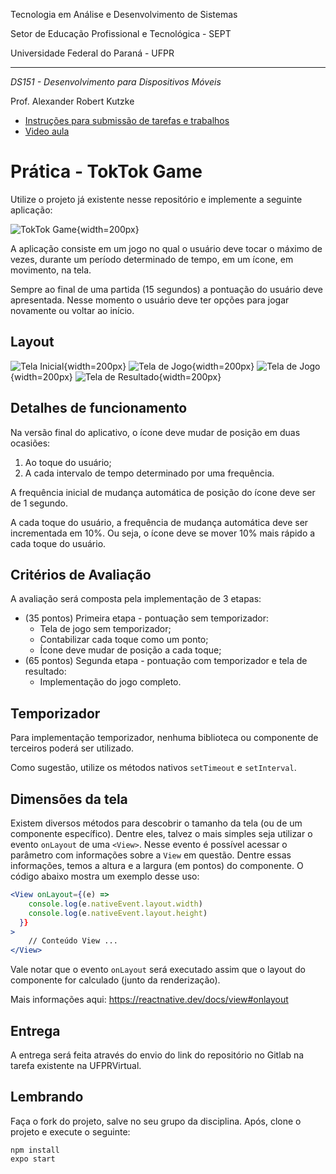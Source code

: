 Tecnologia em Análise e Desenvolvimento de Sistemas

Setor de Educação Profissional e Tecnológica - SEPT

Universidade Federal do Paraná - UFPR

---

*DS151 - Desenvolvimento para Dispositivos Móveis*

Prof. Alexander Robert Kutzke

* [Instruções para submissão de tarefas e trabalhos](https://gitlab.tadsufpr.net.br/ds122-alexkutzke/material/blob/master/instrucoes_submissao_tarefas_e_trabalhos.md)
* [Video aula](https://www.youtube.com/watch?v=d6ZTnQNhoCo)

# Prática - TokTok Game

Utilize o projeto já existente nesse repositório e implemente a seguinte aplicação:

![TokTok Game](images/game.gif){width=200px} 

A aplicação consiste em um jogo no qual o usuário deve tocar o máximo de vezes, durante um período determinado de tempo, em um ícone, em movimento, na tela. 

Sempre ao final de uma partida (15 segundos) a pontuação do usuário deve apresentada. Nesse momento o usuário deve ter opções para jogar novamente ou voltar ao início. 

## Layout

![Tela Inicial](images/home1.png){width=200px} 
![Tela de Jogo](images/jogo1.png){width=200px} 
![Tela de Jogo](images/jogo2.png){width=200px} 
![Tela de Resultado](images/resultado.png){width=200px} 

## Detalhes de funcionamento

Na versão final do aplicativo, o ícone deve mudar de posição em duas ocasiões:

1) Ao toque do usuário;
2) A cada intervalo de tempo determinado por uma frequência.

A frequência inicial de mudança automática de posição do ícone deve ser de 1 segundo.

A cada toque do usuário, a frequência de mudança automática deve ser incrementada em 10%. Ou seja, o ícone deve se mover 10% mais rápido a cada toque do usuário.

## Critérios de Avaliação

A avaliação será composta pela implementação de 3 etapas:

- (35 pontos) Primeira etapa - pontuação sem temporizador:
  - Tela de jogo sem temporizador; 
  - Contabilizar cada toque como um ponto;
  - Ícone deve mudar de posição a cada toque;
- (65 pontos) Segunda etapa - pontuação com temporizador e tela de resultado:
  - Implementação do jogo completo.

## Temporizador

Para implementação temporizador, nenhuma biblioteca ou componente de terceiros poderá ser utilizado.

Como sugestão, utilize os métodos nativos `setTimeout` e `setInterval`.

## Dimensões da tela

Existem diversos métodos para descobrir o tamanho da tela (ou de um componente específico). Dentre eles, talvez o mais simples seja utilizar o evento `onLayout` de uma `<View>`. Nesse evento é possível acessar o parâmetro com informações sobre a `View` em questão. Dentre essas informações, temos a altura e a largura (em pontos) do componente. O código abaixo mostra um exemplo desse uso:

```jsx
<View onLayout={(e) => 
    console.log(e.nativeEvent.layout.width)
    console.log(e.nativeEvent.layout.height)
  }}
>
    // Conteúdo View ...
</View>
```

Vale notar que o evento `onLayout` será executado assim que o layout do componente for calculado (junto da renderização).

Mais informações aqui: https://reactnative.dev/docs/view#onlayout

## Entrega

A entrega será feita através do envio do link do repositório no Gitlab na tarefa existente na UFPRVirtual.

## Lembrando

Faça o fork do projeto, salve no seu grupo da disciplina.
Após, clone o projeto e execute o seguinte:

```
npm install
expo start
```
